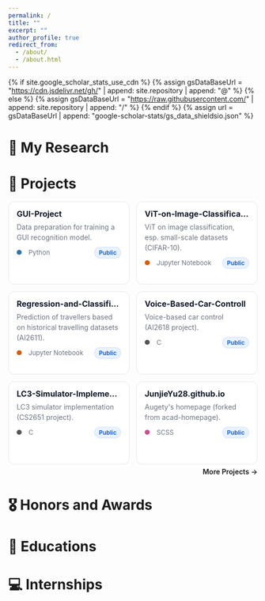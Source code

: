```yaml
---
permalink: /
title: ""
excerpt: ""
author_profile: true
redirect_from: 
  - /about/
  - /about.html
---
```


{% if site.google_scholar_stats_use_cdn %}
{% assign gsDataBaseUrl = "https://cdn.jsdelivr.net/gh/" | append: site.repository | append: "@" %}
{% else %}
{% assign gsDataBaseUrl = "https://raw.githubusercontent.com/" | append: site.repository | append: "/" %}
{% endif %}
{% assign url = gsDataBaseUrl | append: "google-scholar-stats/gs_data_shieldsio.json" %}

<span class='anchor' id='about-me'></span>

<!-- Lorem ipsum dolor sit amet, consectetur adipiscing elit. Vivamus ornare aliquet ipsum, ac tempus justo dapibus sit amet. Suspendisse condimentum, libero vel tempus mattis, risus risus vulputate libero, elementum fermentum mi neque vel nisl. Maecenas facilisis maximus dignissim. Curabitur mattis vulputate dui, tincidunt varius libero luctus eu. Mauris mauris nulla, scelerisque eget massa id, tincidunt congue felis. Sed convallis tempor ipsum rhoncus viverra. Pellentesque nulla orci, accumsan volutpat fringilla vitae, maximus sit amet tortor. Aliquam ultricies odio ut volutpat scelerisque. Donec nisl nisl, porttitor vitae pharetra quis, fringilla sed mi. Fusce pretium dolor ut aliquam consequat. Cras volutpat, tellus accumsan mattis molestie, nisl lacus tempus massa, nec malesuada tortor leo vel quam. Aliquam vel ex consectetur, vehicula leo nec, efficitur eros. Donec convallis non urna quis feugiat.

My research interest includes neural machine translation and computer vision. I have published more than 100 papers at the top international AI conferences with total <a href='https://scholar.google.com/citations?user=DhtAFkwAAAAJ'>google scholar citations <strong><span id='total_cit'>260000+</span></strong></a> (You can also use google scholar badge <a href='https://scholar.google.com/citations?user=DhtAFkwAAAAJ'><img src="https://img.shields.io/endpoint?url={{ url | url_encode }}&logo=Google%20Scholar&labelColor=f6f6f6&color=9cf&style=flat&label=citations"></a>). -->


<!--
# 🔥 News
- *2022.02*: &nbsp;🎉🎉 Lorem ipsum dolor sit amet, consectetur adipiscing elit. Vivamus ornare aliquet ipsum, ac tempus justo dapibus sit amet. 
- *2022.02*: &nbsp;🎉🎉 Lorem ipsum dolor sit amet, consectetur adipiscing elit. Vivamus ornare aliquet ipsum, ac tempus justo dapibus sit amet. 
-->

<!-- 
# 📝 Publications 
<div class='paper-box'><div class='paper-box-image'><div><div class="badge">CVPR 2016</div><img src='images/500x300.png' alt="sym" width="100%"></div></div>
<div class='paper-box-text' markdown="1">

[Deep Residual Learning for Image Recognition](https://openaccess.thecvf.com/content_cvpr_2016/papers/He_Deep_Residual_Learning_CVPR_2016_paper.pdf)

**Kaiming He**, Xiangyu Zhang, Shaoqing Ren, Jian Sun

[**Project**](https://scholar.google.com/citations?view_op=view_citation&hl=zh-CN&user=DhtAFkwAAAAJ&citation_for_view=DhtAFkwAAAAJ:ALROH1vI_8AC) <strong><span class='show_paper_citations' data='DhtAFkwAAAAJ:ALROH1vI_8AC'></span></strong>
- Lorem ipsum dolor sit amet, consectetur adipiscing elit. Vivamus ornare aliquet ipsum, ac tempus justo dapibus sit amet. 
</div>
</div>

- [Lorem ipsum dolor sit amet, consectetur adipiscing elit. Vivamus ornare aliquet ipsum, ac tempus justo dapibus sit amet](https://github.com), A, B, C, **CVPR 2020** --> 

# 🔬 My Research
<!-- 在这里添加您的研究方向和兴趣 
- **Research Interests**: Lorem ipsum dolor sit amet, consectetur adipiscing elit. Vivamus ornare aliquet ipsum, ac tempus justo dapibus sit amet.
- **Current Focus**: Lorem ipsum dolor sit amet, consectetur adipiscing elit. Vivamus ornare aliquet ipsum, ac tempus justo dapibus sit amet.
- **Collaborations**: Lorem ipsum dolor sit amet, consectetur adipiscing elit. Vivamus ornare aliquet ipsum, ac tempus justo dapibus sit amet.
-->

# 📂 Projects

<style>
/* ===== GitHub-like Pinned Cards — refined ===== */
.projects-grid {
  display: grid;
  grid-template-columns: repeat(2, minmax(0, 1fr));
  gap: 14px;
  margin: 12px 0 6px;
}
@media (max-width: 820px){
  .projects-grid { grid-template-columns: 1fr; gap: 12px; }
}
:root{
  --card-bg: #fff;
  --card-bd: #e5e7eb;
  --card-txt: #111827;
  --muted: #6b7280;
  --hover-bd: #d1d5db;
  --shadow: 0 6px 20px rgba(17,24,39,0.06);
  /* soft badge */
  --badge-bg: #e9f2ff;
  --badge-tx: #0b5bd3;
  --badge-bd: #cfe0ff;
}
@media (prefers-color-scheme: dark){
  :root{
    --card-bg: #0d1117;
    --card-bd: #30363d;
    --card-txt: #c9d1d9;
    --muted: #8b949e;
    --hover-bd: #3d444d;
    --shadow: none;
    --badge-bg: rgba(56,139,253,.18);
    --badge-tx: #58a6ff;
    --badge-bd: rgba(56,139,253,.3);
  }
}
.project-card{
  position: relative;
  border: 1px solid var(--card-bd);
  background: var(--card-bg);
  border-radius: 12px;
  padding: 14px 16px 12px;
  transition: border-color .18s ease, transform .12s ease, box-shadow .2s ease;
  min-height: 140px; /* 等高，更整齐 */
}
.project-card:hover{
  border-color: var(--hover-bd);
  transform: translateY(-2px);
  box-shadow: var(--shadow);
}
.project-head{
  display: flex; align-items: center; gap: 8px; margin-bottom: 6px;
}
.project-title{
  font-size: 16px; font-weight: 700; line-height: 1.25; margin: 0;
  max-width: 100%; white-space: nowrap; overflow: hidden; text-overflow: ellipsis;
}
.project-title a{ text-decoration: none; color: var(--card-txt); }
.project-title a:hover, .project-title a:focus{ text-decoration: underline; }
.project-title a:focus-visible{ outline: 2px solid var(--hover-bd); outline-offset: 2px; border-radius: 4px; }

.project-desc{
  color: var(--muted); font-size: 14px; line-height: 1.5; margin: 6px 0 12px;
}

/* 底部信息行：左侧语言，右侧徽章 */
.project-meta{
  display: flex; align-items: center; gap: 14px; font-size: 13px; color: var(--muted);
}
.meta-left{ display: inline-flex; align-items: center; gap: 8px; }
.lang-dot{
  width: 10px; height: 10px; border-radius: 50%; display: inline-block; margin-right: 6px; vertical-align: -1px;
}

/* 软色徽章（右下角） */
.meta-right{ margin-left: auto; }
.badge{
  font-size: 12px; padding: 3px 8px; border-radius: 999px;
  background: var(--badge-bg); color: var(--badge-tx); border: 1px solid var(--badge-bd);
  font-weight: 600;
}
.badge.badge-private{
  --badge-bg: #ffeceb; --badge-tx: #cf222e; --badge-bd: #ffd3d0; /* Private 用淡红色 */
}

.more-projects{ margin-top: 6px; text-align: right; }
.more-projects a{ font-weight: 600; text-decoration: none; }
.more-projects a:hover{ text-decoration: underline; }
</style>

<div class="projects-grid">

  <!-- 1 -->
  <div class="project-card">
    <div class="project-head">
      <h3 class="project-title"><a href="https://github.com/JunjieYu28/GUI-Project" target="_blank" rel="noopener">GUI-Project</a></h3>
    </div>
    <p class="project-desc">Data preparation for training a GUI recognition model.</p>
    <div class="project-meta">
      <span class="meta-left"><span class="lang-dot" style="background:#3572A5"></span>Python</span>
      <span class="meta-right"><span class="badge">Public</span></span>
    </div>
  </div>

  <!-- 2 -->
  <div class="project-card">
    <div class="project-head">
      <h3 class="project-title"><a href="https://github.com/JunjieYu28/ViT-on-Image-Classification" target="_blank" rel="noopener">ViT-on-Image-Classification</a></h3>
    </div>
    <p class="project-desc">ViT on image classification, esp. small-scale datasets (CIFAR-10).</p>
    <div class="project-meta">
      <span class="meta-left"><span class="lang-dot" style="background:#DA5B0B"></span>Jupyter Notebook</span>
      <span class="meta-right"><span class="badge">Public</span></span>
    </div>
  </div>

  <!-- 3 -->
  <div class="project-card">
    <div class="project-head">
      <h3 class="project-title"><a href="https://github.com/JunjieYu28/Regression-and-Classification-Prediction-of-Travellers" target="_blank" rel="noopener">Regression-and-Classification-Prediction-of-Travellers</a></h3>
    </div>
    <p class="project-desc">Prediction of travellers based on historical travelling datasets (AI2611).</p>
    <div class="project-meta">
      <span class="meta-left"><span class="lang-dot" style="background:#DA5B0B"></span>Jupyter Notebook</span>
      <span class="meta-right"><span class="badge">Public</span></span>
    </div>
  </div>

  <!-- 4 -->
  <div class="project-card">
    <div class="project-head">
      <h3 class="project-title"><a href="https://github.com/JunjieYu28/Voice-Based-Car-Controll" target="_blank" rel="noopener">Voice-Based-Car-Controll</a></h3>
    </div>
    <p class="project-desc">Voice-based car control (AI2618 project).</p>
    <div class="project-meta">
      <span class="meta-left"><span class="lang-dot" style="background:#555"></span>C</span>
      <span class="meta-right"><span class="badge">Public</span></span>
    </div>
  </div>

  <!-- 5 -->
  <div class="project-card">
    <div class="project-head">
      <h3 class="project-title"><a href="https://github.com/JunjieYu28/LC3-Simulator-Implementation" target="_blank" rel="noopener">LC3-Simulator-Implementation</a></h3>
    </div>
    <p class="project-desc">LC3 simulator implementation (CS2651 project).</p>
    <div class="project-meta">
      <span class="meta-left"><span class="lang-dot" style="background:#555"></span>C</span>
      <span class="meta-right"><span class="badge">Public</span></span>
    </div>
  </div>

  <!-- 6 -->
  <div class="project-card">
    <div class="project-head">
      <h3 class="project-title"><a href="https://github.com/JunjieYu28/JunjieYu28.github.io" target="_blank" rel="noopener">JunjieYu28.github.io</a></h3>
    </div>
    <p class="project-desc">Augety's homepage (forked from acad-homepage).</p>
    <div class="project-meta">
      <span class="meta-left"><span class="lang-dot" style="background:#c6538c"></span>SCSS</span>
      <span class="meta-right"><span class="badge">Public</span></span>
    </div>
  </div>

</div>

<div class="more-projects">
  <a href="https://github.com/JunjieYu28?tab=repositories" target="_blank" rel="noopener">More Projects →</a>
</div>



# 🎖 Honors and Awards
<!-- - *2021.10* Lorem ipsum dolor sit amet, consectetur adipiscing elit. Vivamus ornare aliquet ipsum, ac tempus justo dapibus sit amet. 
- *2021.09* Lorem ipsum dolor sit amet, consectetur adipiscing elit. Vivamus ornare aliquet ipsum, ac tempus justo dapibus sit amet.  -->

# 📖 Educations
<!-- - *2019.06 - 2022.04 (now)*, Lorem ipsum dolor sit amet, consectetur adipiscing elit. Vivamus ornare aliquet ipsum, ac tempus justo dapibus sit amet. 
- *2015.09 - 2019.06*, Lorem ipsum dolor sit amet, consectetur adipiscing elit. Vivamus ornare aliquet ipsum, ac tempus justo dapibus sit amet.  -->
  
<!--
# 💬 Invited Talks
 - *2021.06*, Lorem ipsum dolor sit amet, consectetur adipiscing elit. Vivamus ornare aliquet ipsum, ac tempus justo dapibus sit amet. 
- *2021.03*, Lorem ipsum dolor sit amet, consectetur adipiscing elit. Vivamus ornare aliquet ipsum, ac tempus justo dapibus sit amet.  \| [\[video\]](https://github.com/) -->

# 💻 Internships
<!-- - *2019.05 - 2020.02*, [Lorem](https://github.com/), China. -->
